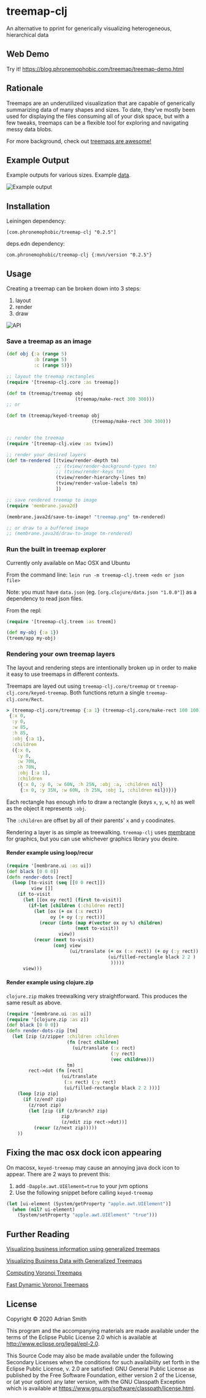 # treemap-clj

An alternative to pprint for generically visualizing heterogeneous, hierarchical data

## Web Demo

Try it! https://blog.phronemophobic.com/treemap/treemap-demo.html

## Rationale

Treemaps are an underutilized visualization that are capable of generically summarizing data of many shapes and sizes. To date, they've mostly been used for displaying the files consuming all of your disk space, but with a few tweaks, treemaps can be a flexible tool for exploring and navigating messy data blobs.

For more background, check out [treemaps are awesome!](https://blog.phronemophobic.com/treemap/treemaps-are-awesome.html)

## Example Output

Example outputs for various sizes. Example [data](https://raw.githubusercontent.com/t-mon/selffinding-chronicles/cb24e067579ba755c26ef642b24f9d2a8d3b45b9/gamedata/savegames/test-savegame.json). 

![Example output](https://blog.phronemophobic.com/treemap/images/sizes-example.gif)

## Installation

Leiningen dependency:

```
[com.phronemophobic/treemap-clj "0.2.5"]
```

deps.edn dependency:

```
com.phronemophobic/treemap-clj {:mvn/version "0.2.5"}
```


## Usage


Creating a treemap can be broken down into 3 steps:

1. layout
2. render
3. draw

![API](/doc/api.png?raw=true)


### Save a treemap as an image

```clojure
(def obj {:a (range 5)
          :b (range 5)
          :c (range 5)})

;; layout the treemap rectangles
(require '[treemap-clj.core :as treemap])

(def tm (treemap/treemap obj
                         (treemap/make-rect 300 300)))
;; or

(def tm (treemap/keyed-treemap obj
                               (treemap/make-rect 300 300)))


;; render the treemap
(require '[treemap-clj.view :as tview])

;; render your desired layers
(def tm-rendered [(tview/render-depth tm)
                  ;; (tview/render-background-types tm)
                  ;; (tview/render-keys tm)
                  (tview/render-hierarchy-lines tm)
                  (tview/render-value-labels tm)
                  ])

;; save rendered treemap to image
(require 'membrane.java2d)

(membrane.java2d/save-to-image! "treemap.png" tm-rendered)

;; or draw to a buffered image
;; (membrane.java2d/draw-to-image tm-rendered)
```

### Run the built in treemap explorer

Currently only available on Mac OSX and Ubuntu

From the command line: `lein run -m treemap-clj.treem <edn or json file>`

Note: you must have `data.json` (eg. `[org.clojure/data.json "1.0.0"]`) as a dependency to read json files.

From the repl:

```clojure
(require '[treemap-clj.treem :as treem])

(def my-obj {:a 1})
(treem/app my-obj)
```

### Rendering your own treemap layers

The layout and rendering steps are intentionally broken up in order to make it easy to use treemaps in different contexts.

Treemaps are layed out using `treemap-clj.core/treemap` or `treemap-clj.core/keyed-treemap`. Both functions return a single `treemap-clj.core/Rect`.



```clojure
> (treemap-clj.core/treemap {:a 1} (treemap-clj.core/make-rect 100 100))
 {:x 0,
  :y 0,
  :w 85,
  :h 85,
  :obj {:a 1},
  :children
  ({:x 0,
    :y 0,
    :w 70N,
    :h 70N,
    :obj [:a 1],
    :children
    ({:x 0, :y 0, :w 60N, :h 25N, :obj :a, :children nil}
     {:x 0, :y 35N, :w 60N, :h 25N, :obj 1, :children nil})})}
```

Each rectangle has enough info to draw a rectangle (keys `x`, `y`, `w`, `h`) as well as the object it represents `:obj`.

The `:children` are offset by all of their parents' `x` and `y` coodinates.

Rendering a layer is as simple as treewalking. `treemap-clj` uses [membrane](https://github.com/phronmophobic/membrane) for graphics, but you can use whichever graphics library you desire.

#### Render example using loop/recur

```clojure
(require '[membrane.ui :as ui])
(def black [0 0 0])
(defn render-dots [rect]
  (loop [to-visit (seq [[0 0 rect]])
         view []]
    (if to-visit
      (let [[ox oy rect] (first to-visit)]
        (if-let [children (:children rect)]
          (let [ox (+ ox (:x rect))
                oy (+ oy (:y rect))]
            (recur (into (map #(vector ox oy %) children)
                         (next to-visit))
                   view))
          (recur (next to-visit)
                 (conj view
                       (ui/translate (+ ox (:x rect)) (+ oy (:y rect))
                                     (ui/filled-rectangle black 2 2 )
                                      )))))
      view)))
```

#### Render example using clojure.zip

`clojure.zip` makes treewalking very straightforward. This produces the same result as above.

```clojure
(require '[membrane.ui :as ui])
(require '[clojure.zip :as z])
(def black [0 0 0])
(defn render-dots-zip [tm]
  (let [zip (z/zipper :children :children
                      (fn [rect children]
                        (ui/translate (:x rect)
                                      (:y rect)
                                      (vec children)))
                      tm)
        rect->dot (fn [rect]
                    (ui/translate
                     (:x rect) (:y rect)
                     (ui/filled-rectangle black 2 2 )))]
    (loop [zip zip]
      (if (z/end? zip)
        (z/root zip)
        (let [zip (if (z/branch? zip)
                    zip
                    (z/edit zip rect->dot))]
          (recur (z/next zip)))))
    )) 
```


## Fixing the mac osx dock icon appearing

On macosx, `keyed-treemap` may cause an annoying java dock icon to appear. There are 2 ways to prevent this:

1. add `-Dapple.awt.UIElement=true` to your jvm options
2. Use the following snippet before calling `keyed-treemap`
```clojure
(let [ui-element (System/getProperty "apple.awt.UIElement")]
  (when (nil? ui-element)
    (System/setProperty "apple.awt.UIElement" "true")))
```

## Further Reading

[Visualizing business information using generalized treemaps](https://pure.tue.nl/ws/files/47041749/631721-1.pdf)

[Visualizing Business Data with Generalized Treemaps](https://ieeexplore.ieee.org/document/4015431)

[Computing Voronoi Treemaps](https://www.uni-konstanz.de/mmsp/pubsys/publishedFiles/NoBr12a.pdf)

[Fast Dynamic Voronoi Treemaps](https://www.microsoft.com/en-us/research/wp-content/uploads/2016/02/isvd.pdf)


## License

Copyright © 2020 Adrian Smith

This program and the accompanying materials are made available under the
terms of the Eclipse Public License 2.0 which is available at
http://www.eclipse.org/legal/epl-2.0.

This Source Code may also be made available under the following Secondary
Licenses when the conditions for such availability set forth in the Eclipse
Public License, v. 2.0 are satisfied: GNU General Public License as published by
the Free Software Foundation, either version 2 of the License, or (at your
option) any later version, with the GNU Classpath Exception which is available
at https://www.gnu.org/software/classpath/license.html.
